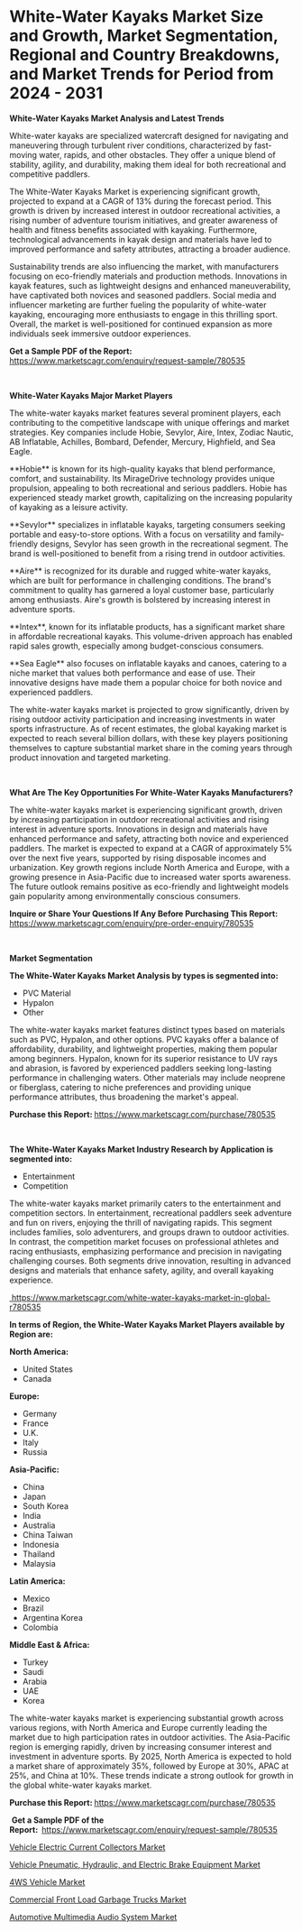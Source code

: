<p><h1>White-Water Kayaks Market Size and Growth, Market Segmentation, Regional and Country Breakdowns, and Market Trends for Period from 2024 -  2031</h1></p><p><strong>White-Water Kayaks Market Analysis and Latest Trends</strong></p>
<p><p>White-water kayaks are specialized watercraft designed for navigating and maneuvering through turbulent river conditions, characterized by fast-moving water, rapids, and other obstacles. They offer a unique blend of stability, agility, and durability, making them ideal for both recreational and competitive paddlers. </p><p>The White-Water Kayaks Market is experiencing significant growth, projected to expand at a CAGR of 13% during the forecast period. This growth is driven by increased interest in outdoor recreational activities, a rising number of adventure tourism initiatives, and greater awareness of health and fitness benefits associated with kayaking. Furthermore, technological advancements in kayak design and materials have led to improved performance and safety attributes, attracting a broader audience. </p><p>Sustainability trends are also influencing the market, with manufacturers focusing on eco-friendly materials and production methods. Innovations in kayak features, such as lightweight designs and enhanced maneuverability, have captivated both novices and seasoned paddlers. Social media and influencer marketing are further fueling the popularity of white-water kayaking, encouraging more enthusiasts to engage in this thrilling sport. Overall, the market is well-positioned for continued expansion as more individuals seek immersive outdoor experiences.</p></p>
<p><strong>Get a Sample PDF of the Report:&nbsp;</strong> <a href="https://www.marketscagr.com/enquiry/request-sample/780535?utm_campaign=1557&utm_medium=2&utm_source=Github&utm_content=ia&utm_term=15102024&utm_id=white-water-kayaks">https://www.marketscagr.com/enquiry/request-sample/780535</a></p>
<p>&nbsp;</p>
<p><strong>White-Water Kayaks Major Market Players</strong></p>
<p><p>The white-water kayaks market features several prominent players, each contributing to the competitive landscape with unique offerings and market strategies. Key companies include Hobie, Sevylor, Aire, Intex, Zodiac Nautic, AB Inflatable, Achilles, Bombard, Defender, Mercury, Highfield, and Sea Eagle.</p><p>**Hobie** is known for its high-quality kayaks that blend performance, comfort, and sustainability. Its MirageDrive technology provides unique propulsion, appealing to both recreational and serious paddlers. Hobie has experienced steady market growth, capitalizing on the increasing popularity of kayaking as a leisure activity. </p><p>**Sevylor** specializes in inflatable kayaks, targeting consumers seeking portable and easy-to-store options. With a focus on versatility and family-friendly designs, Sevylor has seen growth in the recreational segment. The brand is well-positioned to benefit from a rising trend in outdoor activities.</p><p>**Aire** is recognized for its durable and rugged white-water kayaks, which are built for performance in challenging conditions. The brand's commitment to quality has garnered a loyal customer base, particularly among enthusiasts. Aire's growth is bolstered by increasing interest in adventure sports.</p><p>**Intex**, known for its inflatable products, has a significant market share in affordable recreational kayaks. This volume-driven approach has enabled rapid sales growth, especially among budget-conscious consumers. </p><p>**Sea Eagle** also focuses on inflatable kayaks and canoes, catering to a niche market that values both performance and ease of use. Their innovative designs have made them a popular choice for both novice and experienced paddlers.</p><p>The white-water kayaks market is projected to grow significantly, driven by rising outdoor activity participation and increasing investments in water sports infrastructure. As of recent estimates, the global kayaking market is expected to reach several billion dollars, with these key players positioning themselves to capture substantial market share in the coming years through product innovation and targeted marketing.</p></p>
<p>&nbsp;</p>
<p><strong>What Are The Key Opportunities For White-Water Kayaks Manufacturers?</strong></p>
<p><p>The white-water kayaks market is experiencing significant growth, driven by increasing participation in outdoor recreational activities and rising interest in adventure sports. Innovations in design and materials have enhanced performance and safety, attracting both novice and experienced paddlers. The market is expected to expand at a CAGR of approximately 5% over the next five years, supported by rising disposable incomes and urbanization. Key growth regions include North America and Europe, with a growing presence in Asia-Pacific due to increased water sports awareness. The future outlook remains positive as eco-friendly and lightweight models gain popularity among environmentally conscious consumers.</p></p>
<p><strong>Inquire or Share Your Questions If Any Before Purchasing This Report:</strong> <a href="https://www.marketscagr.com/enquiry/pre-order-enquiry/780535?utm_campaign=1557&utm_medium=2&utm_source=Github&utm_content=ia&utm_term=15102024&utm_id=white-water-kayaks">https://www.marketscagr.com/enquiry/pre-order-enquiry/780535</a></p>
<p>&nbsp;</p>
<p><strong>Market Segmentation</strong></p>
<p><strong>The White-Water Kayaks Market Analysis by types is segmented into:</strong></p>
<p><ul><li>PVC Material</li><li>Hypalon</li><li>Other</li></ul></p>
<p><p>The white-water kayaks market features distinct types based on materials such as PVC, Hypalon, and other options. PVC kayaks offer a balance of affordability, durability, and lightweight properties, making them popular among beginners. Hypalon, known for its superior resistance to UV rays and abrasion, is favored by experienced paddlers seeking long-lasting performance in challenging waters. Other materials may include neoprene or fiberglass, catering to niche preferences and providing unique performance attributes, thus broadening the market's appeal.</p></p>
<p><strong>Purchase this Report:&nbsp;</strong><a href="https://www.marketscagr.com/purchase/780535?utm_campaign=1557&utm_medium=2&utm_source=Github&utm_content=ia&utm_term=15102024&utm_id=white-water-kayaks">https://www.marketscagr.com/purchase/780535</a></p>
<p>&nbsp;</p>
<p><strong>The White-Water Kayaks Market Industry Research by Application is segmented into:</strong></p>
<p><ul><li>Entertainment</li><li>Competition</li></ul></p>
<p><p>The white-water kayaks market primarily caters to the entertainment and competition sectors. In entertainment, recreational paddlers seek adventure and fun on rivers, enjoying the thrill of navigating rapids. This segment includes families, solo adventurers, and groups drawn to outdoor activities. In contrast, the competition market focuses on professional athletes and racing enthusiasts, emphasizing performance and precision in navigating challenging courses. Both segments drive innovation, resulting in advanced designs and materials that enhance safety, agility, and overall kayaking experience.</p></p>
<p><a href="https://www.marketscagr.com/white-water-kayaks-market-in-global-r780535?utm_campaign=1557&utm_medium=2&utm_source=Github&utm_content=ia&utm_term=15102024&utm_id=white-water-kayaks">&nbsp;https://www.marketscagr.com/white-water-kayaks-market-in-global-r780535</a></p>
<p><strong>In terms of Region, the White-Water Kayaks Market Players available by Region are:</strong></p>
<p>
    <p> <strong> North America: </strong>
        <ul>
            <li>United States</li>
            <li>Canada</li>
        </ul>
        </p> 
    <p> <strong> Europe: </strong>
        <ul>
            <li>Germany</li>
            <li>France</li>
            <li>U.K.</li>
            <li>Italy</li>
            <li>Russia</li>
        </ul>
        </p> 
    <p> <strong> Asia-Pacific: </strong>
        <ul>
            <li>China</li>
            <li>Japan</li>
            <li>South Korea</li>
            <li>India</li>
            <li>Australia</li>
            <li>China Taiwan</li>
            <li>Indonesia</li>
            <li>Thailand</li>
            <li>Malaysia</li>
        </ul>
        </p> 
    <p> <strong> Latin America: </strong>
        <ul>
            <li>Mexico</li>
            <li>Brazil</li>
            <li>Argentina Korea</li>
            <li>Colombia</li>
        </ul>
        </p> 
    <p> <strong> Middle East & Africa: </strong>
        <ul>
            <li>Turkey</li>
            <li>Saudi</li>
            <li>Arabia</li>
            <li>UAE</li>
            <li>Korea</li>
        </ul>
    </p>
    </p>
<p><p>The white-water kayaks market is experiencing substantial growth across various regions, with North America and Europe currently leading the market due to high participation rates in outdoor activities. The Asia-Pacific region is emerging rapidly, driven by increasing consumer interest and investment in adventure sports. By 2025, North America is expected to hold a market share of approximately 35%, followed by Europe at 30%, APAC at 25%, and China at 10%. These trends indicate a strong outlook for growth in the global white-water kayaks market.</p></p>
<p><strong>Purchase this Report: </strong><a href="https://www.marketscagr.com/purchase/780535?utm_campaign=1557&utm_medium=2&utm_source=Github&utm_content=ia&utm_term=15102024&utm_id=white-water-kayaks">https://www.marketscagr.com/purchase/780535</a></p>
<p>&nbsp;<strong>Get a Sample PDF of the Report:&nbsp;&nbsp;</strong><a href="https://www.marketscagr.com/enquiry/request-sample/780535?utm_campaign=1557&utm_medium=2&utm_source=Github&utm_content=ia&utm_term=15102024&utm_id=white-water-kayaks">https://www.marketscagr.com/enquiry/request-sample/780535</a></p>
<p><strong></strong></p>
<p><p><a href="https://www.linkedin.com/pulse/vehicle-electric-current-collectors-market-ecosystem-competitive-9xw8c?utm_campaign=1557&utm_medium=2&utm_source=Github&utm_content=ia&utm_term=15102024&utm_id=white-water-kayaks">Vehicle Electric Current Collectors Market</a></p><p><a href="https://www.linkedin.com/pulse/vehicle-pneumatic-hydraulic-electric-brake-equipment-qou5c?utm_campaign=1557&utm_medium=2&utm_source=Github&utm_content=ia&utm_term=15102024&utm_id=white-water-kayaks">Vehicle Pneumatic, Hydraulic, and Electric Brake Equipment Market</a></p><p><a href="https://www.linkedin.com/pulse/4ws-vehicle-market-navigating-challenges-unlocking-potential-y3bec?utm_campaign=1557&utm_medium=2&utm_source=Github&utm_content=ia&utm_term=15102024&utm_id=white-water-kayaks">4WS Vehicle Market</a></p><p><a href="https://www.linkedin.com/pulse/decoding-commercial-front-load-garbage-trucks-industry-dynamics-fi2wc?utm_campaign=1557&utm_medium=2&utm_source=Github&utm_content=ia&utm_term=15102024&utm_id=white-water-kayaks">Commercial Front Load Garbage Trucks Market</a></p><p><a href="https://www.linkedin.com/pulse/investing-automotive-multimedia-audio-system-market-trends-k5snc?utm_campaign=1557&utm_medium=2&utm_source=Github&utm_content=ia&utm_term=15102024&utm_id=white-water-kayaks">Automotive Multimedia Audio System Market</a></p></p>